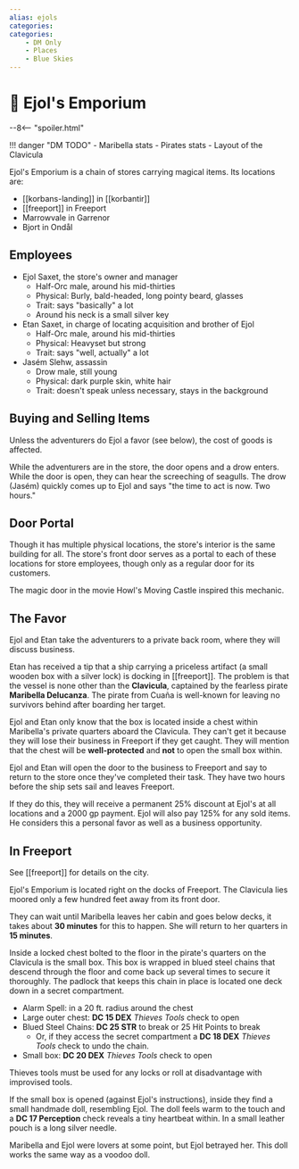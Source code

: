 ```yaml
---
alias: ejols
categories:
categories:
    - DM Only
    - Places
    - Blue Skies
---
```


# 🔐 Ejol's Emporium

--8<-- "spoiler.html"

!!! danger "DM TODO"
    - Maribella stats
    - Pirates stats
    - Layout of the Clavicula

Ejol's Emporium is a chain of stores carrying magical items. Its locations are:

- [[korbans-landing]] in [[korbantir]]
- [[freeport]] in Freeport
- Marrowvale in Garrenor
- Bjort in Ondål

## Employees

- Ejol Saxet, the store's owner and manager
  - Half-Orc male, around his mid-thirties
  - Physical: Burly, bald-headed, long pointy beard, glasses
  - Trait: says "basically" a lot
  - Around his neck is a small silver key
- Etan Saxet, in charge of locating acquisition and brother of Ejol
  - Half-Orc male, around his mid-thirties
  - Physical: Heavyset but strong
  - Trait: says "well, actually" a lot
- Jasém Slehw, assassin
  - Drow male, still young
  - Physical: dark purple skin, white hair
  - Trait: doesn't speak unless necessary, stays in the background

## Buying and Selling Items

Unless the adventurers do Ejol a favor (see below), the cost of goods is affected.

While the adventurers are in the store, the door opens and a drow enters. While the door is open, they can hear the screeching of seagulls. The drow (Jasém) quickly comes up to Ejol and says "the time to act is now. Two hours."

## Door Portal

Though it has multiple physical locations, the store's interior is the same building for all. The store's front door serves as a portal to each of these locations for store employees, though only as a regular door for its customers.

The magic door in the movie Howl's Moving Castle inspired this mechanic.

## The Favor

Ejol and Etan take the adventurers to a private back room, where they will discuss business.

Etan has received a tip that a ship carrying a priceless artifact (a small wooden box with a silver lock) is docking in [[freeport]]. The problem is that the vessel is none other than the **Clavicula**, captained by the fearless pirate **Maribella Delucanza**. The pirate from Cuaña is well-known for leaving no survivors behind after boarding her target.

Ejol and Etan only know that the box is located inside a chest within Maribella's private quarters aboard the Clavicula. They can't get it because they will lose their business in Freeport if they get caught. They will mention that the chest will be **well-protected** and **not** to open the small box within.

Ejol and Etan will open the door to the business to Freeport and say to return to the store once they've completed their task. They have two hours before the ship sets sail and leaves Freeport.

If they do this, they will receive a permanent 25% discount at Ejol's at all locations and a 2000 gp payment. Ejol will also pay 125% for any sold items. He considers this a personal favor as well as a business opportunity.

## In Freeport

See [[freeport]] for details on the city.

Ejol's Emporium is located right on the docks of Freeport. The Clavicula lies moored only a few hundred feet away from its front door.

They can wait until Maribella leaves her cabin and goes below decks, it takes about **30 minutes** for this to happen. She will return to her quarters in **15 minutes**.

Inside a locked chest bolted to the floor in the pirate's quarters on the Clavicula is the small box. This box is wrapped in blued steel chains that descend through the floor and come back up several times to secure it thoroughly. The padlock that keeps this chain in place is located one deck down in a secret compartment.

- Alarm Spell: in a 20 ft. radius around the chest
- Large outer chest: **DC 15 DEX** *Thieves Tools* check to open
- Blued Steel Chains: **DC 25 STR** to break or 25 Hit Points to break
  - Or, if they access the secret compartment a **DC 18 DEX** *Thieves Tools* check to undo the chain.
- Small box: **DC 20 DEX** *Thieves Tools* check to open

Thieves tools must be used for any locks or roll at disadvantage with improvised tools.

If the small box is opened (against Ejol's instructions), inside they find a small handmade doll, resembling Ejol. The doll feels warm to the touch and a **DC 17 Perception** check reveals a tiny heartbeat within. In a small leather pouch is a long silver needle.

Maribella and Ejol were lovers at some point, but Ejol betrayed her. This doll works the same way as a voodoo doll.
